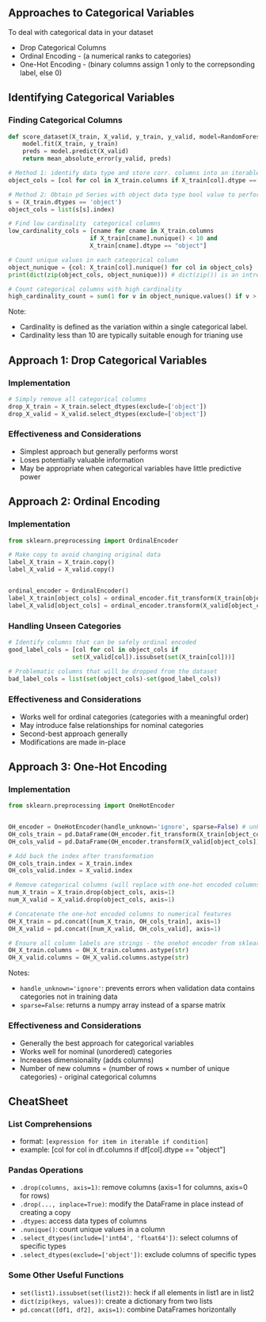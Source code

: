 
## Approaches to Categorical Variables
To deal with categorical data in your dataset
- Drop Categorical Columns 
- Ordinal Encoding - (a numerical ranks to categories)
- One-Hot Encoding - (binary columns assign 1 only to the correpsonding label, else 0)

## Identifying Categorical Variables
### Finding Categorical Columns
```python
def score_dataset(X_train, X_valid, y_train, y_valid, model=RandomForestRegressor(n_estimators=10, random_state=0)):
    model.fit(X_train, y_train)
    preds = model.predict(X_valid)
    return mean_absolute_error(y_valid, preds)

# Method 1: identify data type and store corr. columns into an iterable
object_cols = [col for col in X_train.columns if X_train[col].dtype == "object"] # obect here is considering string type

# Method 2: Obtain pd Series with object data type bool value to perform indexing
s = (X_train.dtypes == 'object')
object_cols = list(s[s].index)

# Find low cardinality  categorical columns
low_cardinality_cols = [cname for cname in X_train.columns 
                       if X_train[cname].nunique() < 10 and 
                       X_train[cname].dtype == "object"]

# Count unique values in each categorical column
object_nunique = {col: X_train[col].nunique() for col in object_cols}
print(dict(zip(object_cols, object_nunique))) # dict(zip()) is an intrestin pair that puts the zip() pair into dictionary object

# Count categorical columns with high cardinality
high_cardinality_count = sum(1 for v in object_nunique.values() if v > 10)
```
Note:
- Cardinality is defined as the variation within a single categorical label.
- Cardinality less than 10 are typically suitable enough for trianing use
## Approach 1: Drop Categorical Variables
### Implementation
```python
# Simply remove all categorical columns
drop_X_train = X_train.select_dtypes(exclude=['object'])
drop_X_valid = X_valid.select_dtypes(exclude=['object'])
```

### Effectiveness and Considerations
- Simplest approach but generally performs worst
- Loses potentially valuable information
- May be appropriate when categorical variables have little predictive power

## Approach 2: Ordinal Encoding
### Implementation
```python
from sklearn.preprocessing import OrdinalEncoder

# Make copy to avoid changing original data 
label_X_train = X_train.copy()
label_X_valid = X_valid.copy()


ordinal_encoder = OrdinalEncoder()
label_X_train[object_cols] = ordinal_encoder.fit_transform(X_train[object_cols]) # apply ordinary_encoding on training data and learn the imputing strategy
label_X_valid[object_cols] = ordinal_encoder.transform(X_valid[object_cols]) # apply the same ordinary_encoding strategy learned from fit_transform to validation data
```

### Handling Unseen Categories
```python
# Identify columns that can be safely ordinal encoded
good_label_cols = [col for col in object_cols if 
                  set(X_valid[col]).issubset(set(X_train[col]))]
        
# Problematic columns that will be dropped from the dataset
bad_label_cols = list(set(object_cols)-set(good_label_cols))
```

### Effectiveness and Considerations
- Works well for ordinal categories (categories with a meaningful order)
- May introduce false relationships for nominal categories
- Second-best approach generally
- Modifications are made in-place

## Approach 3: One-Hot Encoding
### Implementation
```python
from sklearn.preprocessing import OneHotEncoder


OH_encoder = OneHotEncoder(handle_unknown='ignore', sparse=False) # unknown category becomes 0, sparse matrix will not produced (lists will be produced)
OH_cols_train = pd.DataFrame(OH_encoder.fit_transform(X_train[object_cols]))
OH_cols_valid = pd.DataFrame(OH_encoder.transform(X_valid[object_cols]))

# Add back the index after transformation
OH_cols_train.index = X_train.index
OH_cols_valid.index = X_valid.index

# Remove categorical columns (will replace with one-hot encoded columns)
num_X_train = X_train.drop(object_cols, axis=1)
num_X_valid = X_valid.drop(object_cols, axis=1)

# Concatenate the one-hot encoded columns to numerical features
OH_X_train = pd.concat([num_X_train, OH_cols_train], axis=1)
OH_X_valid = pd.concat([num_X_valid, OH_cols_valid], axis=1)

# Ensure all column labels are strings - the onehot encoder from sklearn like return numerical id 
OH_X_train.columns = OH_X_train.columns.astype(str)
OH_X_valid.columns = OH_X_valid.columns.astype(str)

```
Notes:
- `handle_unknown='ignore'`: prevents errors when validation data contains categories not in training data
- `sparse=False`: returns a numpy array instead of a sparse matrix

### Effectiveness and Considerations
- Generally the best approach for categorical variables
- Works well for nominal (unordered) categories
- Increases dimensionality (adds columns)
- Number of new columns = (number of rows × number of unique categories) - original categorical columns

## CheatSheet
### List Comprehensions
- format: `[expression for item in iterable if condition]`
- example: [col for col in df.columns if df[col].dtype == "object"]

### Pandas Operations
- `.drop(columns, axis=1)`: remove columns (axis=1 for columns, axis=0 for rows)
- `.drop(..., inplace=True)`: modify the DataFrame in place instead of creating a copy
- `.dtypes`: access data types of columns
- `.nunique()`: count unique values in a column
- `.select_dtypes(include=['int64', 'float64'])`: select columns of specific types
- `.select_dtypes(exclude=['object'])`: exclude columns of specific types

### Some Other Useful Functions
- `set(list1).issubset(set(list2))`: heck if all elements in list1 are in list2
- `dict(zip(keys, values))`: create a dictionary from two lists
- `pd.concat([df1, df2], axis=1)`: combine DataFrames horizontally
